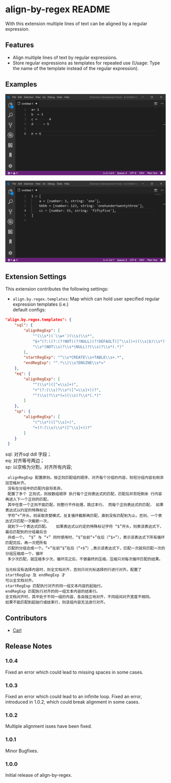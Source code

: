 # align-by-regex README

With this extension multiple lines of text can be aligned by a regular expression.

## Features

- Align multiple lines of text by regular expressions.
- Store regular expressions as templates for repeated use (Usage: Type the name of the template instead of the regular expression).

## Examples

![Example 1](images/example1.gif)

![Example 2](images/example2.gif)

## Extension Settings

This extension contributes the following settings:

* `align.by.regex.templates`: Map which can hold user specified regular expression templates (i.e.)   
default configs:   
```json
"align.by.regex.templates": { 
    "sql": {
        "alignRegExp": [
            "^(\\s*)(`\\w+`)(\\s)\\s*",
            "$+^(?:((?:(?!NOT)(?!NULL)(?!DEFAULT)[^\\s])+)(\\s|$)\\s*)?",
            "\\s*(NOT\\s)?\\s*(NULL)?(\\s)?\\s*(.*)"
        ],
        "startRegExp": "^\\s*CREATE\\s+TABLE\\s+.*",
        "endRegExp": "^.*\\)\\s?ENGINE\\s*="
    },
    "eq": {
        "alignRegExp": [
            "^(\\s*)([^=\\s]+)",
            "+^(?:(\\s)?\\s*([^=\\s]+))?",
            "^(\\s)?\\s*(=)(\\s)?\\s*(.*)"
        ]
    },
    "sp": {
        "alignRegExp": [
            "(^\\s*)([^\\s]+)",
            "+(?:(\\s)\\s*([^\\s]+))?"
        ]
    }
 }
 ``` 
 sql: 对齐sql ddl 字段；  
 eq:  对齐等号两边；  
 sp:  以空格为分割，对齐所有内容;  

```
 alignRegExp 配置原则。按正则匹配组的顺序，对齐每个分组的内容，较短分组内容右侧添加空格补齐。
 没有在分组中的匹配内容将丢弃。  
 配置了多个 正则式，则按数组顺序 执行每个正则表达式的匹配，匹配后并剪短剩余 行内容再进入下一个正则的匹配，
 其中任意一个正则不能匹配，则整行不作处理，跳过本行。 而每个正则表达式的匹配， 如果表达式以约定的特殊标记
 字符“+”开头，则采取贪婪模式，反复循环截断再匹配，直到没有匹配到为止。否则，一个表达式只匹配一次截断一次，
 就到下一个表达式匹配。   如果表达式以约定的特殊标记字符 “$”开头，则表该表达式下，最后匹配到的分组最后合
 并成一个。 “$” 与 “+” 同时使用时，“$”在前“+”在后（“$+”），表示该表达式下所有循环匹配完后，再一次把所有
 匹配的分组合成一个。“+”在前“$”在后（“+$”）,表示该表达式下，匹配一次就将匹配一次的分组压缩成一个，循环
 多少次匹配，就压缩多少次，循环完之后，不做最终的压缩，压缩只对每次循环匹配的结果。

当光标没有选择内容时，则全文档对齐，否则只对光标选择的行进行对齐。配置了  startRegExp 及 endRegExp 才
可以全文档对齐。
startRegExp 匹配执行对齐的同一组文本内容的起始行。
endRegExp 匹配执行对齐的同一组文本内容的结束行。
全文档对齐时，其中处于不同一组的内容，各自独立地对齐，不同组间对齐宽度不相同。
如果不能匹配到起始行或结束行，则该组内容无法进行对齐。

 ```

## Contributors

* [Carl](https://github.com/softwareape)

## Release Notes

### 1.0.4

Fixed an error which could lead to missing spaces in some cases.

### 1.0.3

Fixed an error which could lead to an infinite loop.
Fixed an error, introduced in 1.0.2, which could break alignment in some cases.

### 1.0.2

Multiple alignment isses have been fixed.

### 1.0.1

Minor Bugfixes.

### 1.0.0

Initial release of align-by-regex.
